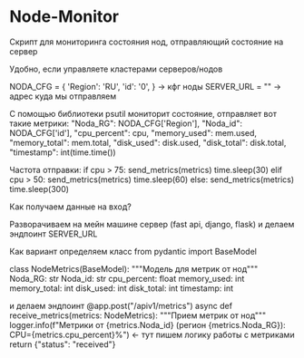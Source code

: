 # Node-Monitor
Скрипт для мониторинга состояния нод, отправляющий состояние на сервер


Удобно, если управляете кластерами серверов/нодов

NODA_CFG = {
    'Region': 'RU',
    'id': '0',
} -> кфг ноды
SERVER_URL = "" -> адрес куда мы отправляем 

С помощью библиотеки psutil мониторит состояние, отправляет вот такие метрики:
        "Noda_RG": NODA_CFG['Region'],
        "Noda_id": NODA_CFG['id'],
        "cpu_percent": cpu,
        "memory_used": mem.used,
        "memory_total": mem.total,
        "disk_used": disk.used,
        "disk_total": disk.total,
        "timestamp": int(time.time())


Частота отправки:
        if cpu > 75:
            send_metrics(metrics)
            time.sleep(30)
        elif cpu > 50:
            send_metrics(metrics)
            time.sleep(60)
        else:
            send_metrics(metrics)
            time.sleep(300)



Как получаем данные на вход?

Разворачиваем на мейн машине сервер (fast api, django, flask) и делаем эндпоинт SERVER_URL

Как вариант определяем класс
from pydantic import BaseModel

class NodeMetrics(BaseModel):
    """Модель для метрик от нод"""
    Noda_RG: str
    Noda_id: str
    cpu_percent: float
    memory_used: int
    memory_total: int
    disk_used: int
    disk_total: int
    timestamp: int

и делаем эндпоинт
@app.post("/apiv1/metrics")
async def receive_metrics(metrics: NodeMetrics):
    """Прием метрик от нод"""
    logger.info(f"Метрики от {metrics.Noda_id} (регион {metrics.Noda_RG}): CPU={metrics.cpu_percent}%") <- тут пишем логику работы с метриками
    return {"status": "received"}
